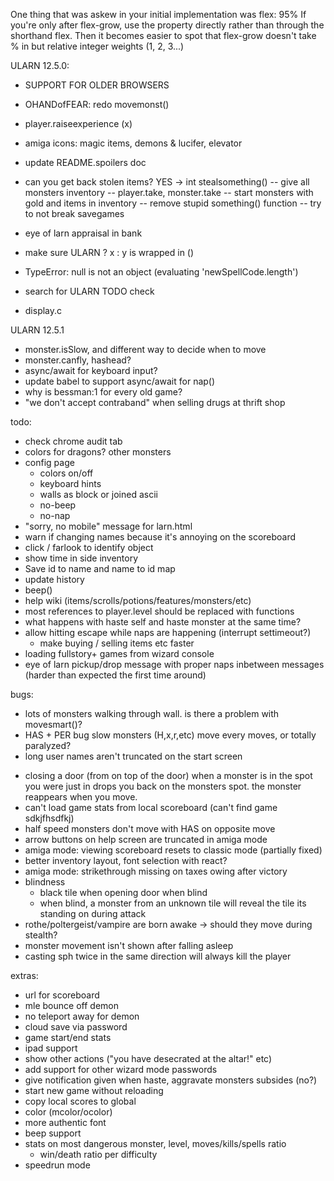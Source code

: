 One thing that was askew in your initial implementation was flex: 95%
If you're only after flex-grow, use the property directly rather than through the shorthand flex. Then it becomes easier to spot that flex-grow doesn't take % in but relative integer weights (1, 2, 3...)

ULARN 12.5.0:
- SUPPORT FOR OLDER BROWSERS
- OHANDofFEAR: redo movemonst()
- player.raiseexperience (x)
- amiga icons: magic items, demons & lucifer, elevator
- update README.spoilers doc
- can you get back stolen items? YES -> int stealsomething()
  -- give all monsters inventory
  -- player.take, monster.take
  -- start monsters with gold and items in inventory
  -- remove stupid something() function
  -- try to not break savegames
- eye of larn appraisal in bank
- make sure ULARN ? x : y is wrapped in ()
- TypeError: null is not an object (evaluating 'newSpellCode.length')

- search for ULARN TODO
check
- display.c


ULARN 12.5.1
- monster.isSlow, and different way to decide when to move
- monster.canfly, hashead?
- async/await for keyboard input?
- update babel to support async/await for nap()
- why is bessman:1 for every old game?
- "we don't accept contraband" when selling drugs at thrift shop


todo:
- check chrome audit tab
- colors for dragons? other monsters
- config page
  - colors on/off
  - keyboard hints
  - walls as block or joined ascii
  - no-beep
  - no-nap
- "sorry, no mobile" message for larn.html
- warn if changing names because it's annoying on the scoreboard
- click / farlook to identify object
- show time in side inventory
- Save id to name and name to id map
- update history
- beep()
- help wiki (items/scrolls/potions/features/monsters/etc)
- most references to player.level should be replaced with functions
- what happens with haste self and haste monster at the same time?
- allow hitting escape while naps are happening (interrupt settimeout?)
  - make buying / selling items etc faster 
- loading fullstory+ games from wizard console
- eye of larn pickup/drop message with proper naps inbetween messages (harder than expected the first time around)



bugs:
* lots of monsters walking through wall. is there a problem with movesmart()?
* HAS + PER bug slow monsters (H,x,r,etc) move every moves, or totally paralyzed?
* long user names aren't truncated on the start screen
- closing a door (from on top of the door) when a monster is in the spot you were
  just in drops you back on the monsters spot. the monster reappears when you move.
- can't load game stats from local scoreboard (can't find game sdkjfhsdfkj)
- half speed monsters don't move with HAS on opposite move
- arrow buttons on help screen are truncated in amiga mode
- amiga mode: viewing scoreboard resets to classic mode (partially fixed)
- better inventory layout, font selection with react?
- amiga mode: strikethrough missing on taxes owing after victory
- blindness
  - black tile when opening door when blind
  - when blind, a monster from an unknown tile will reveal the tile its standing on during attack
- rothe/poltergeist/vampire are born awake -> should they move during stealth?
- monster movement isn't shown after falling asleep
- casting sph twice in the same direction will always kill the player


extras:
- url for scoreboard
- mle bounce off demon
- no teleport away for demon
- cloud save via password
- game start/end stats
- ipad support
- show other actions ("you have desecrated at the altar!" etc)
- add support for other wizard mode passwords
- give notification given when haste, aggravate monsters subsides (no?)
- start new game without reloading
- copy local scores to global
- color (mcolor/ocolor)
- more authentic font
- beep support
- stats on most dangerous monster, level, moves/kills/spells ratio
  - win/death ratio per difficulty
- speedrun mode
